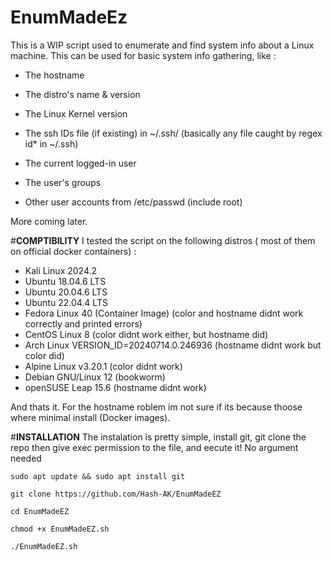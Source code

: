 # EnumMadeEz
This is a WIP script used to enumerate and find system info about a Linux machine. This can be used for basic system info gathering, like : 

- The hostname

- The distro's name & version 

- The Linux Kernel version 

- The ssh IDs file (if existing) in ~/.ssh/ (basically any file caught by regex id* in ~/.ssh)

- The current logged-in user

- The user's groups

- Other user accounts from /etc/passwd (include root)

More coming later. 

#****COMPTIBILITY****
I tested the script on the following distros ( most of them on official docker containers) :
- Kali Linux 2024.2
- Ubuntu 18.04.6 LTS
- Ubuntu 20.04.6 LTS
- Ubuntu 22.04.4 LTS
- Fedora Linux 40 (Container Image) (color and hostname didnt work correctly and printed errors)
- CentOS Linux 8 (color didnt work either, but hostname did)
- Arch Linux VERSION_ID=20240714.0.246936 (hostname didnt work but color did)
- Alpine Linux v3.20.1 (color didnt work)
- Debian GNU/Linux 12 (bookworm)
- openSUSE Leap 15.6 (hostname didnt work)

And thats it. For the hostname roblem im not sure if its because thoose where minimal install (Docker images).


#****INSTALLATION****
The instalation is pretty simple, install git, git clone the repo then give exec permission to the file, and eecute it! No argument needed

`sudo apt update && sudo apt install git`

`git clone https://github.com/Hash-AK/EnumMadeEZ`

`cd EnumMadeEZ`

`chmod +x EnumMadeEZ.sh`

`./EnumMadeEZ.sh`

